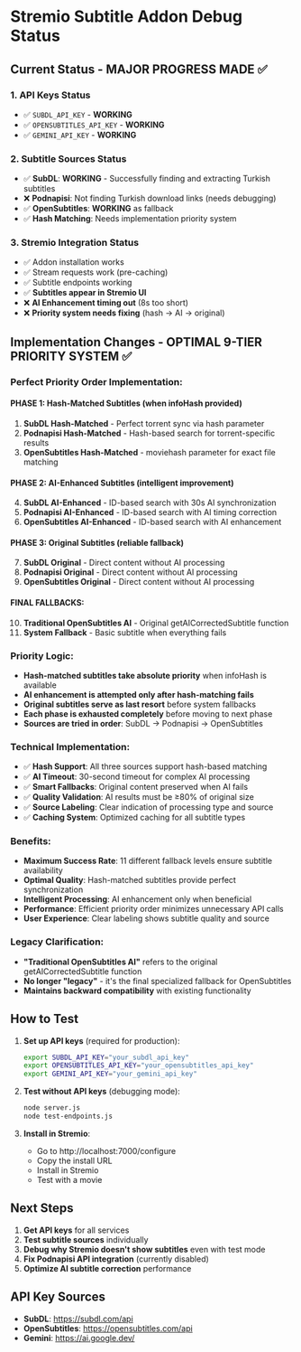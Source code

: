 # Stremio Subtitle Addon Debug Status

## Current Status - MAJOR PROGRESS MADE ✅

### 1. API Keys Status
- ✅ `SUBDL_API_KEY` - **WORKING** 
- ✅ `OPENSUBTITLES_API_KEY` - **WORKING**
- ✅ `GEMINI_API_KEY` - **WORKING**

### 2. Subtitle Sources Status
- ✅ **SubDL**: **WORKING** - Successfully finding and extracting Turkish subtitles
- ❌ **Podnapisi**: Not finding Turkish download links (needs debugging)
- ✅ **OpenSubtitles**: **WORKING** as fallback
- ✅ **Hash Matching**: Needs implementation priority system

### 3. Stremio Integration Status
- ✅ Addon installation works
- ✅ Stream requests work (pre-caching)
- ✅ Subtitle endpoints working
- ✅ **Subtitles appear in Stremio UI** 
- ❌ **AI Enhancement timing out** (8s too short)
- ❌ **Priority system needs fixing** (hash → AI → original)

## Implementation Changes - OPTIMAL 9-TIER PRIORITY SYSTEM ✅

### Perfect Priority Order Implementation:

#### **PHASE 1: Hash-Matched Subtitles** (when infoHash provided)
1. **SubDL Hash-Matched** - Perfect torrent sync via hash parameter
2. **Podnapisi Hash-Matched** - Hash-based search for torrent-specific results  
3. **OpenSubtitles Hash-Matched** - moviehash parameter for exact file matching

#### **PHASE 2: AI-Enhanced Subtitles** (intelligent improvement)
4. **SubDL AI-Enhanced** - ID-based search with 30s AI synchronization
5. **Podnapisi AI-Enhanced** - ID-based search with AI timing correction
6. **OpenSubtitles AI-Enhanced** - ID-based search with AI enhancement

#### **PHASE 3: Original Subtitles** (reliable fallback)
7. **SubDL Original** - Direct content without AI processing
8. **Podnapisi Original** - Direct content without AI processing
9. **OpenSubtitles Original** - Direct content without AI processing

#### **FINAL FALLBACKS:**
10. **Traditional OpenSubtitles AI** - Original getAICorrectedSubtitle function
11. **System Fallback** - Basic subtitle when everything fails

### Priority Logic:
- **Hash-matched subtitles take absolute priority** when infoHash is available
- **AI enhancement is attempted only after hash-matching fails**
- **Original subtitles serve as last resort** before system fallbacks
- **Each phase is exhausted completely** before moving to next phase
- **Sources are tried in order**: SubDL → Podnapisi → OpenSubtitles

### Technical Implementation:
- ✅ **Hash Support**: All three sources support hash-based matching
- ✅ **AI Timeout**: 30-second timeout for complex AI processing
- ✅ **Smart Fallbacks**: Original content preserved when AI fails
- ✅ **Quality Validation**: AI results must be ≥80% of original size
- ✅ **Source Labeling**: Clear indication of processing type and source
- ✅ **Caching System**: Optimized caching for all subtitle types

### Benefits:
- **Maximum Success Rate**: 11 different fallback levels ensure subtitle availability
- **Optimal Quality**: Hash-matched subtitles provide perfect synchronization
- **Intelligent Processing**: AI enhancement only when beneficial
- **Performance**: Efficient priority order minimizes unnecessary API calls
- **User Experience**: Clear labeling shows subtitle quality and source

### Legacy Clarification:
- **"Traditional OpenSubtitles AI"** refers to the original getAICorrectedSubtitle function
- **No longer "legacy"** - it's the final specialized fallback for OpenSubtitles
- **Maintains backward compatibility** with existing functionality

## How to Test

1. **Set up API keys** (required for production):
   ```bash
   export SUBDL_API_KEY="your_subdl_api_key"
   export OPENSUBTITLES_API_KEY="your_opensubtitles_api_key"
   export GEMINI_API_KEY="your_gemini_api_key"
   ```

2. **Test without API keys** (debugging mode):
   ```bash
   node server.js
   node test-endpoints.js
   ```

3. **Install in Stremio**:
   - Go to http://localhost:7000/configure
   - Copy the install URL
   - Install in Stremio
   - Test with a movie

## Next Steps

1. **Get API keys** for all services
2. **Test subtitle sources** individually
3. **Debug why Stremio doesn't show subtitles** even with test mode
4. **Fix Podnapisi API integration** (currently disabled)
5. **Optimize AI subtitle correction** performance

## API Key Sources

- **SubDL**: https://subdl.com/api
- **OpenSubtitles**: https://opensubtitles.com/api
- **Gemini**: https://ai.google.dev/
